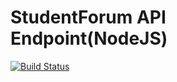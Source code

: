 # StudentForum API Endpoint(NodeJS)
[![Build Status](https://travis-ci.org/ITP405/ITP405_final_node_test.svg?branch=master)](https://travis-ci.org/ITP405/ITP405_final_node_test)

